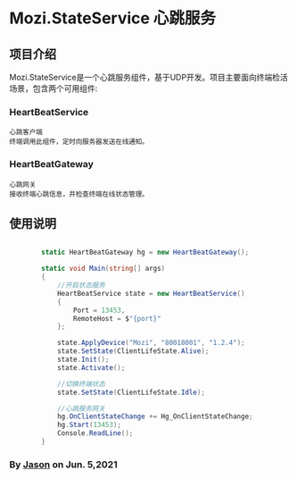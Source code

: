 ﻿# Mozi.StateService 心跳服务

## 项目介绍

Mozi.StateService是一个心跳服务组件，基于UDP开发。项目主要面向终端检活场景，包含两个可用组件: 

### HeartBeatService
    心跳客户端  
    终端调用此组件，定时向服务器发送在线通知。

### HeartBeatGateway
    心跳网关  
    接收终端心跳信息，并检查终端在线状态管理。

## 使用说明

~~~csharp

        static HeartBeatGateway hg = new HeartBeatGateway();

        static void Main(string[] args)
        {
            //开启状态服务
            HeartBeatService state = new HeartBeatService()
            {
                Port = 13453,
                RemoteHost = $"{port}"
            };

            state.ApplyDevice("Mozi", "80018001", "1.2.4");
            state.SetState(ClientLifeState.Alive);
            state.Init();
            state.Activate();

            //切换终端状态
            state.SetState(ClientLifeState.Idle);

            //心跳服务网关
            hg.OnClientStateChange += Hg_OnClientStateChange;
            hg.Start(13453);
            Console.ReadLine();
        }
~~~
### By [Jason][1] on Jun. 5,2021

[1]:mailto:brotherqian@163.com
